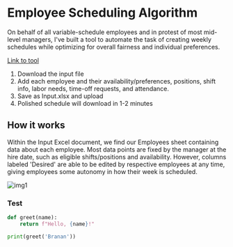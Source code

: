 # Employee Scheduling Algorithm

On behalf of all variable-schedule employees and in protest of most mid-level managers, I've built a tool to automate the task of creating weekly schedules while optimizing for overall fairness and individual preferences.

[Link to tool](https://brananharrison.github.io/EmployeeScheduler/)

1) Download the input file
2) Add each employee and their availability/preferences, positions, shift info, labor needs, time-off requests, and attendance.
3) Save as Input.xlsx and upload
4) Polished schedule will download in 1-2 minutes

## How it works

Within the Input Excel document, we find our Employees sheet containing data about each employee. Most data points are fixed by the manager at the hire date, such as eligible shifts/positions and availability. However, columns labeled 'Desired' are able to be edited by respective employees at any time, giving employees some autonomy in how their week is scheduled.

![img1](https://github.com/brananharrison/img/sched1.png/)



### Test
```python
def greet(name):
    return f"Hello, {name}!"

print(greet('Branan'))
